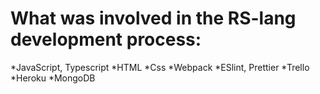 # What was involved in the RS-lang development process:
*JavaScript, Typescript
*HTML
*Css
*Webpack
*ESlint, Prettier
*Trello
*Heroku
*MongoDB

